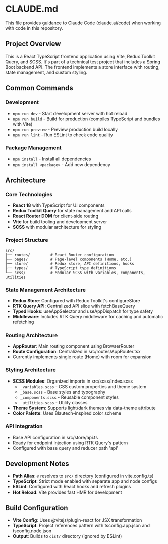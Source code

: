# CLAUDE.md

This file provides guidance to Claude Code (claude.ai/code) when working with code in this repository.

## Project Overview

This is a React TypeScript frontend application using Vite, Redux Toolkit Query, and SCSS. It's part of a technical test project that includes a Spring Boot backend API. The frontend implements a store interface with routing, state management, and custom styling.

## Common Commands

### Development
- `npm run dev` - Start development server with hot reload
- `npm run build` - Build for production (compiles TypeScript and bundles with Vite)
- `npm run preview` - Preview production build locally
- `npm run lint` - Run ESLint to check code quality

### Package Management
- `npm install` - Install all dependencies
- `npm install <package>` - Add new dependency

## Architecture

### Core Technologies
- **React 18** with TypeScript for UI components
- **Redux Toolkit Query** for state management and API calls
- **React Router DOM** for client-side routing
- **Vite** for build tooling and development server
- **SCSS** with modular architecture for styling

### Project Structure
```
src/
├── routes/         # React Router configuration
├── pages/          # Page-level components (Home, etc.)
├── store/          # Redux store, API definitions, hooks
├── types/          # TypeScript type definitions
└── scss/           # Modular SCSS with variables, components, utilities
```

### State Management Architecture
- **Redux Store**: Configured with Redux Toolkit's configureStore
- **RTK Query API**: Centralized API slice with fetchBaseQuery
- **Typed Hooks**: useAppSelector and useAppDispatch for type safety
- **Middleware**: Includes RTK Query middleware for caching and automatic refetching

### Routing Architecture
- **AppRouter**: Main routing component using BrowserRouter
- **Route Configuration**: Centralized in src/routes/AppRouter.tsx
- Currently implements single route (Home) with room for expansion

### Styling Architecture
- **SCSS Modules**: Organized imports in src/scss/index.scss
  - `_variables.scss` - CSS custom properties and theme system
  - `_base.scss` - Base styles and typography
  - `_components.scss` - Reusable component styles
  - `_utilities.scss` - Utility classes
- **Theme System**: Supports light/dark themes via data-theme attribute
- **Color Palette**: Uses Blautech-inspired color scheme

### API Integration
- Base API configuration in src/store/api.ts
- Ready for endpoint injection using RTK Query's pattern
- Configured with base query and reducer path 'api'

## Development Notes

- **Path Alias**: `@` resolves to `src/` directory (configured in vite.config.ts)
- **TypeScript**: Strict mode enabled with separate app and node configs
- **ESLint**: Configured with React hooks and refresh plugins
- **Hot Reload**: Vite provides fast HMR for development

## Build Configuration

- **Vite Config**: Uses @vitejs/plugin-react for JSX transformation
- **TypeScript**: Project references pattern with tsconfig.app.json and tsconfig.node.json
- **Output**: Builds to `dist/` directory (ignored by ESLint)